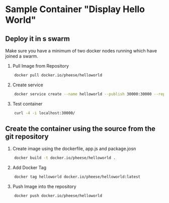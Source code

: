 # Sample Container "Display Hello World"

## Deploy it in s swarm

Make sure you have a minimum of two docker nodes running which have joined a
swarm.

1. Pull Image from Repository

```bash
    docker pull docker.io/pheese/helloworld
```

2. Create service

```bash
    docker service create --name helloworld --publish 30000:30000 --replicas=3 docker.io/pheese/helloworld
```

3. Test container

```bash
    curl -4 -i localhost:30000/
```

## Create the container using the source from the git repository

1. Create image using the dockerfile, app.js and package.josn

```bash
    docker build -t docker.io/pheese/helloworld .
```

2. Add Docker Tag

```bash
    docker tag helloworld docker.io/pheese/helloworld:latest
```

3. Push Image into the repository

```bash
    docker push docker.io/pheese/helloworld
```
